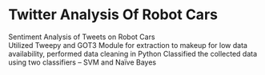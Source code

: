 # Twitter Analysis Of Robot Cars
Sentiment Analysis of Tweets on Robot Cars						         
Utilized Tweepy and GOT3 Module for extraction to makeup for low data availability, performed data cleaning in Python
Classified the collected data using two classifiers – SVM and Naïve Bayes
